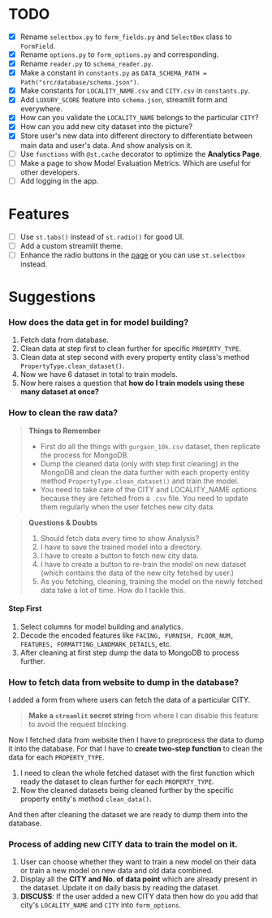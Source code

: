 # TODO

- [x] Rename `selectbox.py` to `form_fields.py` and `SelectBox` class to `FormField`.
- [x] Rename `options.py` to `form_options.py` and corresponding.
- [x] Rename `reader.py` to `schema_reader.py`.
- [x] Make a constant in `constants.py` as `DATA_SCHEMA_PATH = Path("src/database/schema.json")`.
- [x] Make constants for `LOCALITY_NAME.csv` and `CITY.csv` in `constants.py`.
- [x] Add `LUXURY_SCORE` feature into `schema.json`, streamlit form and everywhere.
- [x] How can you validate the `LOCALITY_NAME` belongs to the particular `CITY`?
- [x] How can you add new city dataset into the picture?
- [x] Store user's new data into different directory to differentiate between main data and user's data. And show analysis on it.
- [ ] Use `functions` with `@st.cache` decorator to optimize the **Analytics Page**.
- [ ] Make a page to show Model Evaluation Metrics. Which are useful for other developers.
- [ ] Add logging in the app.

# Features

- [ ] Use `st.tabs()` instead of `st.radio()` for good UI.
- [ ] Add a custom streamlit theme.
- [ ] Enhance the radio buttons in the [page](./pages/1_Price_Prediction.py) or you can use `st.selectbox` instead.

# Suggestions

### How does the data get in for model building?

1. Fetch data from database.
2. Clean data at step first to clean further for specific `PROPERTY_TYPE`.
3. Clean data at step second with every property entity class's method `PropertyType.clean_dataset()`.
4. Now we have 6 dataset in total to train models.
5. Now here raises a question that **how do I train models using these many dataset at once?**

### How to clean the raw data?

> **Things to Remember**
>
> - First do all the things with `gurgaon_10k.csv` dataset, then replicate the process for MongoDB.
> - Dump the cleaned data (only with step first cleaning) in the MongoDB and clean the data further with each property entity method `PropertyType.clean_dataset()` and train the model.
> - You need to take care of the CITY and LOCALITY_NAME options because they are fetched from a `.csv` file. You need to update them regularly when the user fetches new city data.

> **Questions & Doubts**
>
> 1. Should fetch data every time to show Analysis?
> 2. I have to save the trained model into a directory.
> 3. I have to create a button to fetch new city data.
> 4. I have to create a button to re-train the model on new dataset (which contains the data of the new city fetched by user.)
> 5. As you fetching, cleaning, training the model on the newly fetched data take a lot of time. How do I tackle this.

#### Step First

1. Select columns for model building and analytics.
2. Decode the encoded features like `FACING, FURNISH, FLOOR_NUM, FEATURES, FORMATTING_LANDMARK_DETAILS`, etc.
3. After cleaning at first step dump the data to MongoDB to process further.

### How to fetch data from website to dump in the database?

I added a form from where users can fetch the data of a particular CITY.

> **Make a `streamlit` secret string** from where I can disable this feature to avoid the request blocking.

Now I fetched data from website then I have to preprocess the data to dump it into the database. For that I have to **create two-step function** to clean the data for each `PROPERTY_TYPE`.

1. I need to clean the whole fetched dataset with the first function which ready the dataset to clean further for each `PROPERTY_TYPE`.
2. Now the cleaned datasets being cleaned further by the specific property entity's method `clean_data()`.

And then after cleaning the dataset we are ready to dump them into the database.

### Process of adding new CITY data to train the model on it.

1. User can choose whether they want to train a new model on their data or train a new model on new data and old data combined.
2. Display all the **CITY and No. of data point** which are already present in the dataset. Update it on daily basis by reading the dataset.
3. **DISCUSS**: If the user added a new CITY data then how do you add that city's `LOCALITY_NAME` and `CITY` into `form_options`.
